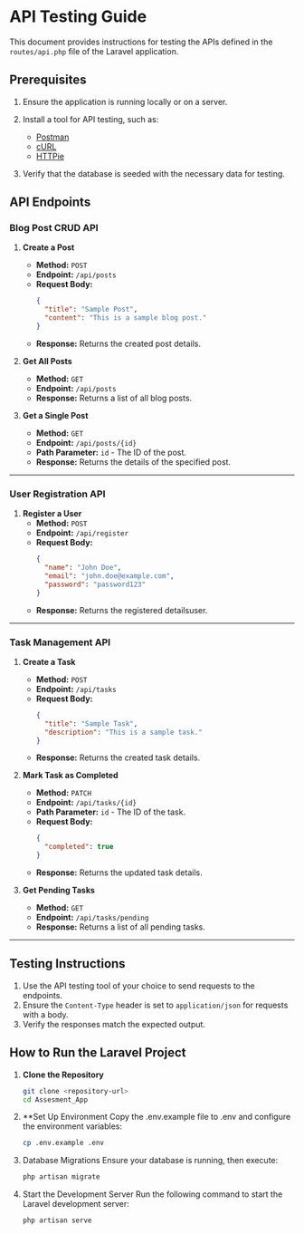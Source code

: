 # API Testing Guide

This document provides instructions for testing the APIs defined in the `routes/api.php` file of the Laravel application.

## Prerequisites

1. Ensure the application is running locally or on a server.
2. Install a tool for API testing, such as:
   - [Postman](https://www.postman.com/)
   - [cURL](https://curl.se/)
   - [HTTPie](https://httpie.io/)

3. Verify that the database is seeded with the necessary data for testing.

## API Endpoints

### Blog Post CRUD API

1. **Create a Post**
   - **Method:** `POST`
   - **Endpoint:** `/api/posts`
   - **Request Body:**
     ```json
     {
       "title": "Sample Post",
       "content": "This is a sample blog post."
     }
     ```
   - **Response:** Returns the created post details.

2. **Get All Posts**
   - **Method:** `GET`
   - **Endpoint:** `/api/posts`
   - **Response:** Returns a list of all blog posts.

3. **Get a Single Post**
   - **Method:** `GET`
   - **Endpoint:** `/api/posts/{id}`
   - **Path Parameter:** `id` - The ID of the post.
   - **Response:** Returns the details of the specified post.

---

### User Registration API

1. **Register a User**
   - **Method:** `POST`
   - **Endpoint:** `/api/register`
   - **Request Body:**
     ```json
     {
       "name": "John Doe",
       "email": "john.doe@example.com",
       "password": "password123"
     }
     ```
   - **Response:** Returns the registered  detailsuser.

---

### Task Management API

1. **Create a Task**
   - **Method:** `POST`
   - **Endpoint:** `/api/tasks`
   - **Request Body:**
     ```json
     {
       "title": "Sample Task",
       "description": "This is a sample task."
     }
     ```
   - **Response:** Returns the created task details.

2. **Mark Task as Completed**
   - **Method:** `PATCH`
   - **Endpoint:** `/api/tasks/{id}`
   - **Path Parameter:** `id` - The ID of the task.
   - **Request Body:**
     ```json
     {
       "completed": true
     }
     ```
   - **Response:** Returns the updated task details.

3. **Get Pending Tasks**
   - **Method:** `GET`
   - **Endpoint:** `/api/tasks/pending`
   - **Response:** Returns a list of all pending tasks.

---

## Testing Instructions

1. Use the API testing tool of your choice to send requests to the endpoints.
2. Ensure the `Content-Type` header is set to `application/json` for requests with a body.
3. Verify the responses match the expected output.

## How to Run the Laravel Project

1. **Clone the Repository**
   ```bash
   git clone <repository-url>
   cd Assesment_App

2. **Set Up Environment Copy the .env.example file to .env and configure the environment variables:
   ```bash
   cp .env.example .env

3. Database Migrations Ensure your database is running, then execute:
   ```bash
   php artisan migrate

4. Start the Development Server Run the following command to start the Laravel development server:
   ```bash
   php artisan serve
